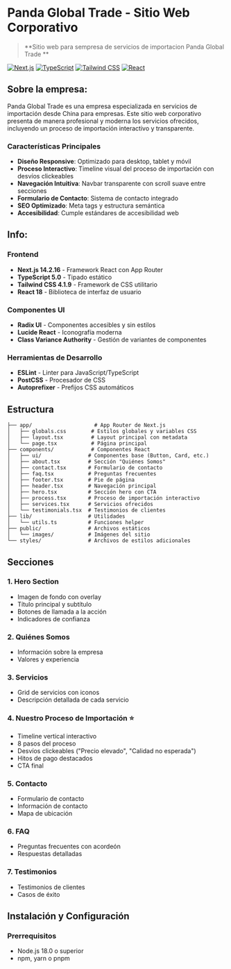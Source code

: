 # Panda Global Trade - Sitio Web Corporativo

> **Sitio web para sempresa de servicios de importacion Panda Global Trade **

[![Next.js](https://img.shields.io/badge/Next.js-14.2.16-black?style=flat-square&logo=next.js)](https://nextjs.org/)
[![TypeScript](https://img.shields.io/badge/TypeScript-5.0-blue?style=flat-square&logo=typescript)](https://www.typescriptlang.org/)
[![Tailwind CSS](https://img.shields.io/badge/Tailwind_CSS-4.1.9-38B2AC?style=flat-square&logo=tailwind-css)](https://tailwindcss.com/)
[![React](https://img.shields.io/badge/React-18.0-61DAFB?style=flat-square&logo=react)](https://reactjs.org/)

## Sobre la empresa:

Panda Global Trade es una empresa especializada en servicios de importación desde China para empresas. Este sitio web corporativo presenta de manera profesional y moderna los servicios ofrecidos, incluyendo un proceso de importación interactivo y transparente.

### Características Principales

- **Diseño Responsive**: Optimizado para desktop, tablet y móvil
- **Proceso Interactivo**: Timeline visual del proceso de importación con desvíos clickeables
- **Navegación Intuitiva**: Navbar transparente con scroll suave entre secciones
- **Formulario de Contacto**: Sistema de contacto integrado
- **SEO Optimizado**: Meta tags y estructura semántica
- **Accesibilidad**: Cumple estándares de accesibilidad web

## Info:

### Frontend
- **Next.js 14.2.16** - Framework React con App Router
- **TypeScript 5.0** - Tipado estático
- **Tailwind CSS 4.1.9** - Framework de CSS utilitario
- **React 18** - Biblioteca de interfaz de usuario

### Componentes UI
- **Radix UI** - Componentes accesibles y sin estilos
- **Lucide React** - Iconografía moderna
- **Class Variance Authority** - Gestión de variantes de componentes

### Herramientas de Desarrollo
- **ESLint** - Linter para JavaScript/TypeScript
- **PostCSS** - Procesador de CSS
- **Autoprefixer** - Prefijos CSS automáticos

## Estructura

```
├── app/                    # App Router de Next.js
│   ├── globals.css        # Estilos globales y variables CSS
│   ├── layout.tsx         # Layout principal con metadata
│   └── page.tsx           # Página principal
├── components/            # Componentes React
│   ├── ui/               # Componentes base (Button, Card, etc.)
│   ├── about.tsx         # Sección "Quiénes Somos"
│   ├── contact.tsx       # Formulario de contacto
│   ├── faq.tsx           # Preguntas frecuentes
│   ├── footer.tsx        # Pie de página
│   ├── header.tsx        # Navegación principal
│   ├── hero.tsx          # Sección hero con CTA
│   ├── process.tsx       # Proceso de importación interactivo
│   ├── services.tsx      # Servicios ofrecidos
│   └── testimonials.tsx  # Testimonios de clientes
├── lib/                  # Utilidades
│   └── utils.ts          # Funciones helper
├── public/               # Archivos estáticos
│   └── images/           # Imágenes del sitio
└── styles/               # Archivos de estilos adicionales
```

## Secciones

### 1. **Hero Section**
- Imagen de fondo con overlay
- Título principal y subtítulo
- Botones de llamada a la acción
- Indicadores de confianza

### 2. **Quiénes Somos**
- Información sobre la empresa
- Valores y experiencia

### 3. **Servicios**
- Grid de servicios con iconos
- Descripción detallada de cada servicio

### 4. **Nuestro Proceso de Importación** ⭐
- Timeline vertical interactivo
- 8 pasos del proceso
- Desvíos clickeables ("Precio elevado", "Calidad no esperada")
- Hitos de pago destacados
- CTA final

### 5. **Contacto**
- Formulario de contacto
- Información de contacto
- Mapa de ubicación

### 6. **FAQ**
- Preguntas frecuentes con acordeón
- Respuestas detalladas

### 7. **Testimonios**
- Testimonios de clientes
- Casos de éxito

## Instalación y Configuración

### Prerrequisitos
- Node.js 18.0 o superior
- npm, yarn o pnpm
